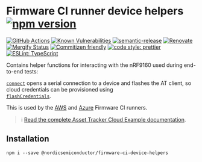 # Firmware CI runner device helpers [![npm version](https://img.shields.io/npm/v/@nordicsemiconductor/firmware-ci-device-helpers.svg)](https://www.npmjs.com/package/@nordicsemiconductor/firmware-ci-device-helpers)

[![GitHub Actions](https://github.com/NordicSemiconductor/cloud-firmware-ci-device-helpers-js/workflows/Test%20and%20Release/badge.svg)](https://github.com/NordicSemiconductor/cloud-firmware-ci-device-helpers-js/actions)
[![Known Vulnerabilities](https://snyk.io/test/github/NordicSemiconductor/cloud-firmware-ci-device-helpers-js/badge.svg?targetFile=package.json)](https://snyk.io/test/github/NordicSemiconductor/cloud-firmware-ci-device-helpers-js?targetFile=package.json)
[![semantic-release](https://img.shields.io/badge/%20%20%F0%9F%93%A6%F0%9F%9A%80-semantic--release-e10079.svg)](https://github.com/semantic-release/semantic-release)
[![Renovate](https://img.shields.io/badge/renovate-enabled-brightgreen.svg)](https://renovatebot.com)
[![Mergify Status](https://img.shields.io/endpoint.svg?url=https://gh.mergify.io/badges/NordicSemiconductor/cloud-firmware-ci-device-helpers-js)](https://mergify.io)
[![Commitizen friendly](https://img.shields.io/badge/commitizen-friendly-brightgreen.svg)](http://commitizen.github.io/cz-cli/)
[![code style: prettier](https://img.shields.io/badge/code_style-prettier-ff69b4.svg)](https://github.com/prettier/prettier/)
[![ESLint: TypeScript](https://img.shields.io/badge/ESLint-TypeScript-blue.svg)](https://github.com/typescript-eslint/typescript-eslint)

Contains helper functions for interacting with the nRF9160 used during
end-to-end tests:

[`connect`](./device/connect.ts) opens a serial connection to a device and
flashes the AT client, so cloud credentials can be provisioned using  
[`flashCredentials`](./device/flashCredentials.ts).

This is used by the
[AWS](https://github.com/NordicSemiconductor/cloud-aws-firmware-ci-runner-js)
and
[Azure](https://github.com/NordicSemiconductor/cloud-azure-firmware-ci-runner-js)
Firmware CI runners.

> :information_source:
> [Read the complete Asset Tracker Cloud Example documentation](https://nordicsemiconductor.github.io/asset-tracker-cloud-docs/).

## Installation

    npm i --save @nordicsemiconductor/firmware-ci-device-helpers
